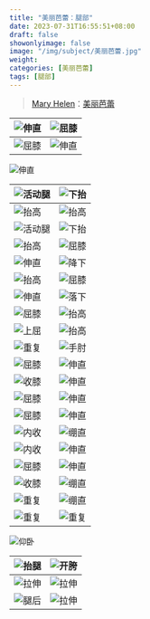 ```yaml
---
title: "美丽芭蕾：腿部"
date: 2023-07-31T16:55:51+08:00
draft: false
showonlyimage: false
image: "/img/subject/美丽芭蕾.jpg"
weight: 
categories: [美丽芭蕾]
tags: [腿部]
---
```


>[Mary Helen](https://space.bilibili.com/1718958133)：[美丽芭蕾](https://www.bilibili.com/video/BV1tW411P7ew)



![伸直](/img/beautiful-ballet/TuiBu/01.jpg) | ![屈膝](/img/beautiful-ballet/TuiBu/02.jpg)
-|-
![屈膝](/img/beautiful-ballet/TuiBu/32.jpg) | ![伸直](/img/beautiful-ballet/TuiBu/33.jpg)

![伸直](/img/beautiful-ballet/TuiBu/35.jpg)

![活动腿](/img/beautiful-ballet/TuiBu/36.jpg) | ![下抬](/img/beautiful-ballet/TuiBu/37.jpg)
-|-
![抬高](/img/beautiful-ballet/TuiBu/03.jpg) | ![抬高](/img/beautiful-ballet/TuiBu/34.jpg)
![活动腿](/img/beautiful-ballet/TuiBu/04.jpg) | ![下抬](/img/beautiful-ballet/TuiBu/05.jpg)
![抬高](/img/beautiful-ballet/TuiBu/10.jpg) | ![屈膝](/img/beautiful-ballet/TuiBu/11.jpg)
![伸直](/img/beautiful-ballet/TuiBu/08.jpg) | ![降下](/img/beautiful-ballet/TuiBu/09.jpg)
![抬高](/img/beautiful-ballet/TuiBu/42.jpg) | ![屈膝](/img/beautiful-ballet/TuiBu/43.jpg)
![伸直](/img/beautiful-ballet/TuiBu/44.jpg) | ![落下](/img/beautiful-ballet/TuiBu/41.jpg)
![屈膝](/img/beautiful-ballet/TuiBu/46.jpg) | ![抬高](/img/beautiful-ballet/TuiBu/47.jpg)
![上屈](/img/beautiful-ballet/TuiBu/17.jpg) | ![抬高](/img/beautiful-ballet/TuiBu/18.jpg)
![重复](/img/beautiful-ballet/TuiBu/19.jpg) | ![手肘](/img/beautiful-ballet/TuiBu/20.jpg)
![屈膝](/img/beautiful-ballet/TuiBu/50.jpg) | ![伸直](/img/beautiful-ballet/TuiBu/51.jpg)
![收膝](/img/beautiful-ballet/TuiBu/53.jpg) | ![伸直](/img/beautiful-ballet/TuiBu/54.jpg)
![屈膝](/img/beautiful-ballet/TuiBu/21.jpg) | ![伸直](/img/beautiful-ballet/TuiBu/22.jpg)
![屈膝](/img/beautiful-ballet/TuiBu/23.jpg) | ![伸直](/img/beautiful-ballet/TuiBu/24.jpg)
![内收](/img/beautiful-ballet/TuiBu/25.jpg) | ![绷直](/img/beautiful-ballet/TuiBu/26.jpg)
![内收](/img/beautiful-ballet/TuiBu/27.jpg) | ![伸直](/img/beautiful-ballet/TuiBu/28.jpg)
![屈膝](/img/beautiful-ballet/TuiBu/55.jpg) | ![伸直](/img/beautiful-ballet/TuiBu/56.jpg)
![收膝](/img/beautiful-ballet/TuiBu/57.jpg) | ![绷直](/img/beautiful-ballet/TuiBu/58.jpg)
![重复](/img/beautiful-ballet/TuiBu/59.jpg) | ![绷直](/img/beautiful-ballet/TuiBu/60.jpg)
![重复](/img/beautiful-ballet/TuiBu/29.jpg) | ![重复](/img/beautiful-ballet/TuiBu/30.jpg)

![仰卧](/img/beautiful-ballet/TuiBu/61.jpg)

![抬腿](/img/beautiful-ballet/TuiBu/62.jpg) | ![开胯](/img/beautiful-ballet/TuiBu/63.jpg)
-|-
![拉伸](/img/beautiful-ballet/TuiBu/14.jpg) | ![拉伸](/img/beautiful-ballet/TuiBu/31.jpg)
![腿后](/img/beautiful-ballet/TuiBu/15.jpg) | ![拉伸](/img/beautiful-ballet/TuiBu/16.jpg)
